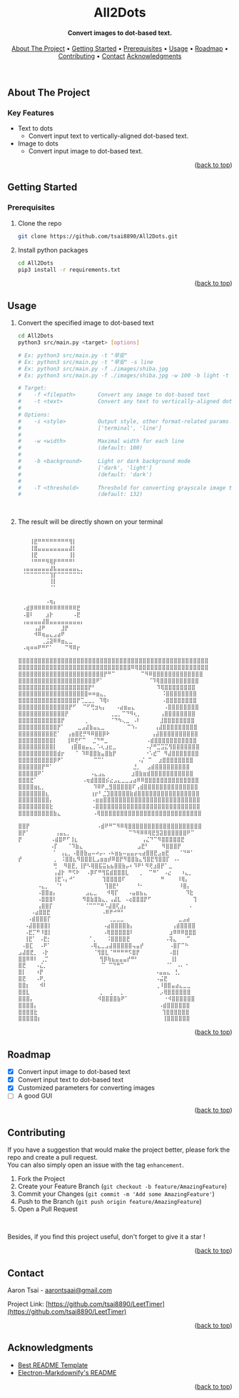 <a id="readme-top"></a>


<h1 align="center">
  <br>
  All2Dots
  <br>
</h1>

<h4 align="center">Convert images to dot-based text.</h4>

<p align="center">
  <a href="#about-the-project">About The Project</a> •
  <a href="#getting-started">Getting Started</a> •
  <a href="#prerequisites">Prerequisites</a> •
  <a href="#usage">Usage</a> •
  <a href="#roadmap">Roadmap</a> •
  <a href="#contributing">Contributing</a> •
  <a href="#contact">Contact</a>
  <a href="#acknowledgments">Acknowledgments</a>
</p>
<br>


<!-- ABOUT THE PROJECT -->
## About The Project

### Key Features
* Text to dots
    * Convert input text to vertically-aligned dot-based text.
* Image to dots
    * Convert input image to dot-based text.

<p align="right">(<a href="#readme-top">back to top</a>)</p>


<!-- GETTING STARTED -->
## Getting Started


<!-- PREQUISITES -->
### Prerequisites
1. Clone the repo
    ```bash
    git clone https://github.com/tsai8890/All2Dots.git
    ```
2. Install python packages
    ```bash
    cd All2Dots
    pip3 install -r requirements.txt
    ```

<p align="right">(<a href="#readme-top">back to top</a>)</p>


<!-- USAGE -->
## Usage
1. Convert the specified image to dot-based text
    ```bash
    cd All2Dots
    python3 src/main.py <target> [options]
    
    # Ex: python3 src/main.py -t "早安"
    # Ex: python3 src/main.py -t "早安" -s line
    # Ex: python3 src/main.py -f ./images/shiba.jpg
    # Ex: python3 src/main.py -f ./images/shiba.jpg -w 100 -b light -t 110

    # Target:
    #    -f <filepath>       Convert any image to dot-based text
    #    -t <text>           Convert any text to vertically-aligned dot-based text
    #    
    # Options:
    #    -s <style>          Output style, other format-related params will be ignored if this option is specified. 
    #                        ['terminal', 'line']
    #                        
    #    -w <width>          Maximal width for each line
    #                        (default: 100)
    #
    #    -b <background>     Light or dark background mode
    #                        ['dark', 'light']
    #                        (default: 'dark')
    #    
    #    -T <threshold>      Threshold for converting grayscale image to binary image
    #                        (default: 132)
    ```
<br>

2. The result will be directly shown on your terminal
    ```bash
    ⠀⠀⠀⠀⠀⠀⠀⠀⠀⠀⠀⠀⠀⠀⠀⠀⠀⠀
    ⠀⠀⠀⢸⣟⠛⠛⠛⠛⠛⠛⠛⠛⢻⡇⠀⠀⠀
    ⠀⠀⠀⢸⣿⣤⣤⣤⣤⣤⣤⣤⣤⣼⡇⠀⠀⠀
    ⠀⠀⠀⢸⣟⠀⠀⠀⠀⠀⠀⠀⠀⢸⡇⠀⠀⠀
    ⠀⠀⠀⠘⠛⠛⠛⠻⢿⡟⠛⠛⠛⠛⠃⠀⠀⠀
    ⠀⢠⣤⣤⣤⣤⣤⣤⣼⣧⣤⣤⣤⣤⣤⣄⡀⠀
    ⠀⠈⠉⠉⠉⠉⠉⠉⢹⡏⠉⠉⠉⠉⠉⠉⠁⠀
    ⠀⠀⠀⠀⠀⠀⠀⠀⢸⡇⠀⠀⠀⠀⠀⠀⠀⠀
    ⠀⠀⠀⠀⠀⠀⠀⠀⠈⠁⠀⠀⠀⠀⠀⠀⠀⠀
    ⠀⠀⠀⠀⠀⠀⠀⠀⠀⠀⠀⠀⠀⠀⠀⠀⠀⠀
    ⠀⠀⠀⠀⠀⠀⠀⠠⢶⡄⠀⠀⠀⠀⠀⠀⠀⠀
    ⠀⠠⣾⡿⠿⠿⠿⠿⠿⠿⠿⠿⠿⠿⠿⣟⠀⠀
    ⠀⠠⣿⠇⠀⠀⠀⣰⡗⠀⠀⠀⠀⠀⠠⣟⠀⠀
    ⠀⢠⣤⣤⣤⣤⣼⣿⣤⣤⣤⣤⣤⣤⣤⣤⡄⠀
    ⠀⠀⠀⠀⢠⣼⠟⠀⠀⠀⠀⣸⡟⠀⠀⠀⠀⠀
    ⠀⠀⠀⠀⠺⠿⢶⣤⣄⣠⣴⠟⠀⠀⠀⠀⠀⠀
    ⠀⠀⠀⠀⠀⠀⢀⣨⣽⠿⠿⣶⣄⣀⠀⠀⠀⠀
    ⠀⠠⢶⠶⠶⠟⠛⠋⠁⠀⠀⠀⠉⠻⠿⡖⠀⠀
    ```

    ```bash
    ⣿⣿⣿⣿⣿⣿⣿⣿⣿⣿⣿⣿⣿⣿⣿⣿⣿⣿⣿⣿⣿⣿⣿⣿⣿⣿⣿⣿⣿⣿⣿⣿⣿⣿⣿⣿⣿⣿⣿⣿⣿⣿⣿⣿⣿⣿⣿⣿⣿
    ⣿⣿⣿⣿⣿⣿⣿⣿⣿⣿⣿⣿⣿⣿⣿⣿⣿⣿⣿⣿⣿⣿⣿⣿⣿⣿⣿⣿⣿⠿⢿⣿⣿⣿⣿⣿⣿⣿⣿⣿⣿⣿⣿⣿⣿⣿⣿⣿⣿
    ⣿⣿⣿⣿⣿⣿⣿⣿⣿⣿⣿⣿⣿⣿⣿⣿⣿⣿⣿⣿⣿⣿⡟⠛⠉        ⠉⠻⠿⣿⣿⣿⣿⣿⣿⣿⣿⣿⣿⣿⣿⣿
    ⣿⣿⣿⣿⣿⣿⣿⣿⣿⣿⣿⣿⣿⣿⣿⣿⣿⣿⣿⣿⠟⠁              ⠈⠹⢿⣿⣿⣿⣿⣿⣿⣿⣿⣿⣿
    ⣿⣿⣿⣿⣿⣿⣿⣿⣿⣿⣿⣿⣿⣿⣿⣿⣿⣿⡟⠃                   ⠹⢿⣿⣿⣿⣿⣿⣿⣿⣿
    ⣿⣿⣿⣿⣿⣿⣿⣿⣿⣿⣿⣿⣿⣿⣿⣿⣿⣿⠶⠶⣶⣄⡀                 ⠨⣿⣿⣿⣿⣿⣿⣿⣿
    ⣿⣿⣿⣿⣿⣿⣿⣿⣿⣿⣿⣿⣿⣿⣿⡟⢉⣀⣀⡀ ⠹⢿⠆                ⠠⣿⣿⣿⣿⣿⣿⣿⣿
    ⣿⣿⣿⣿⣿⣿⣿⣿⣿⣿⣿⣿⣿⡟⠋  ⠉⠋⢛⣲⢦⡄   ⠠⣴⣶⣤⣄         ⠠⣿⣿⣿⣿⣿⣿⣿⣿
    ⣿⣿⣿⣿⣿⣿⣿⣿⣿⣿⣿⣿⡟             ⢀⣀⡀⠉⠙⠻⢆⡀      ⢠⣿⣿⣿⣿⣿⣿⣿⣿
    ⣿⣿⣿⣿⣿⣿⣿⣿⣿⣿⣿⡟      ⢀       ⠈⠙⠳⢄⣀ ⠠⠇      ⣸⣿⣿⣿⣿⣿⣿⣿⣿
    ⣿⣿⣿⣿⣿⣿⣿⣿⣿⣿⡟⠁    ⣀⣠⣼⣷⣤⣄⣀       ⠉⠱⠄     ⢠⣼⣿⣿⣿⣿⣿⣿⣿⣿⣿
    ⣿⣿⣿⣿⣿⣿⣿⣿⣿⣟⠁  ⢠⣶⣿⣟⡛⠻⠿⣿⣿⡿⠗             ⢠⣼⣿⣿⣿⣿⣿⣿⣿⣿⣿⣿
    ⣿⣿⣿⣿⣿⣿⣿⣿⣿⡇   ⢸⠿⢟⠋⠉  ⣈⠙⠛⣀            ⠠⣾⣿⣿⣿⣿⣿⣿⣿⣿⣿⣿⣿
    ⣿⣿⣿⣿⣿⣿⣿⣿⣿⡇    ⢰⣿⣿⣶⣤⣄⡀⠡⢆⣰⣖⣀         ⠠⡜⠛⣉⣩⣍⢻⣿⣿⣿⣿⣿⣿⣿
    ⣿⣿⣿⣿⣿⣿⣿⣿⣿⣿⣾⡖   ⠈ ⠹⠿⣿⣿⣷⣤⣿⣷⡟         ⠐⠡⣞⠉ ⠻⣼⣿⣿⣿⣿⣿⣿⣿
    ⣿⣿⣿⣿⣿⣿⣿⣿⣿⡿⠟⠁         ⠉⠉⠁          ⠠⡌ ⠉  ⣰⣿⣿⣿⣿⣿⣿⣿⣿
    ⣿⣿⣿⣿⣿⣿⡟⠛⠁                         ⣘⡀  ⣠⣾⣿⣿⣿⣿⣿⣿⣿⣿⣿
    ⣿⣿⣿⣿⣿⠟⠁              ⠠⣄⣠⣄        ⣰⣿⣷⣶⣾⣿⣿⣿⣿⣿⣿⣿⣿⣿⣿⣿
    ⣿⣿⣿⣟⠁              ⠠⢶⣾⣿⣿⣿⡮⣔⣠⣄⣀⣀⣠⣴⠿⠿⣿⣿⣿⣿⣿⣿⣿⣿⣿⣿⣿⣿⣿⣿
    ⣿⣿⣿⣿⣶⣆⡀               ⠹⠿⠟⣀⣻⣿⣿⣿⣿⣿⠏⢠⣾⣿⣿⣿⣿⣿⣿⣿⣿⣿⣿⣿⣿⣿⣿
    ⣿⣿⣿⣿⣿⣿⣿⣆             ⢰⡖⠃⣈⣹⣿⣿⣿⣿⣿⣷⣾⣿⣿⣿⣿⣿⣿⣿⣿⣿⣿⣿⣿⣿⣿⣿⣿
    ⣿⣿⣿⣿⣿⣿⣿⣿⡄            ⠠⣶⣶⣿⣿⣿⣿⣿⣿⣿⣿⣿⣿⣿⣿⣿⣿⣿⣿⣿⣿⣿⣿⣿⣿⣿⣿⣿
    ⣿⣿⣿⣿⣿⣿⣿⣿⣗            ⠠⣿⣿⣿⣿⣿⣿⣿⣿⣿⣿⣿⣿⣿⣿⣿⣿⣿⣿⣿⣿⣿⣿⣿⣿⣿⣿⣿
    ⣿⣿⣿⣿⣿⣿⣿⣿⣿⣷⣄          ⠠⢿⣿⣿⣿⣿⣿⣿⣿⣿⣿⣿⣿⣿⣿⣿⣿⣿⣿⣿⣿⣿⣿⣿⣿⣿⣿⣿
    ```

    ```bash
    ⣿⣿⡟                     ⠠⣾⠟⠛⠉⠻⠿⢿⣿⣿⣿⣿⣿⣿⣿⣿⣿⣿⣿⣿⣿⣿⣿⣿⣿⣿⣿
    ⣿⡟⠁        ⢠⣤⣄⡀                  ⠉⠙⠻⠿⠿⢿⣟⣻⣽⣿⣿⣿⣿⣿⣿⠟⠉
    ⡟         ⠠⣾⣿⠟⠋⢸⣆                    ⢠⣌⠙⠉⠻⣿⣿⣿⣿⣿⣟
              ⠠⡏   ⠈⠹⣷⣄                 ⣠⣟⠃    ⠻⣿⣿⣿⡟
               ⠁ ⢠⣄⡀⠠⣿⣿⣷⣤⠤⠴⡤⠄⠠⠦⣶⣦⠤⣤⣤⡤⢤⣴⣿⣿⣟⣠⣶⣟   ⠈⠙⠛⠁
    ⡞          ⡀ ⠨⣿⣿⣆⠻⣿⣿⣿⣇⣠⣶⣶⡾⠿⣿⡟⠻⣿⣿⣷⣄⢻⣿⣟⢻⣿⣿⡏ ⠠⠄
               ⢛  ⠻⣿⣟⡀⢸⡟⠣⢿⣿⣯⣭⣦⣦⣿⣿⣷⡤⠆⠹⠟⠃⠻⢟⣰⣿⡟⠁⣀
               ⢠⣼⡗ ⠛⠫⠗  ⠠⡿⠏⠛⢻⣯⣾⣿⣿⣿⣇   ⢀  ⠉⠛⠁ ⠠⣔   ⠰⣄⡀
               ⢸⣟⠡⡄⠚⠁        ⢹⣿⣿⣿⣿⠏           ⠛    ⠸⢿⡄
          ⠠⣄⡀  ⠈⠃             ⢹⣿⣟⠃     ⠘⠂           ⠸⣿⡄
          ⠠⣿⣿⣶⡄         ⣠⣄⣀   ⠺⢿⡏   ⠠⣤⣶⣦⣄            ⠹⣗
          ⠠⣿⣿⣿⠇        ⠻⣿⣷⣿⣷⣄⡀⢠⣼⣇ ⠠⢴⣿⣿⣿⡟⠋             ⢹
          ⢠⣿⣿⡏          ⠈⠉⠉⠉⠛⠡⣼⣿⢏⣰⡄                   ⠠
        ⠠⣴⣿⣿⣟                ⠠⠿⠟⠚⠛⠃
       ⠠⣾⣿⣿⣿⡏                  ⢀⣀⣀⣀                 ⣀⣠⣴
      ⠠⣼⣿⣿⣿⣿⡇                ⠠⣴⣿⣿⣿⣿⣷⡄            ⢠⣾⣿⣿⣿⣿
      ⠠⣟⡉⠛⠸⣿⡇                ⠠⢿⣿⣿⣿⣿⣿⠇           ⣰⠿⠿⠿⣿⣿⣿
      ⢸⣟⠁ ⠠⣟⡂            ⠁⡀   ⠨⣿⣿⣿⣿⣟           ⠠⢽⣄   ⠉
     ⠠⣿⣏  ⠠⠟⠁            ⠠⢿⣄⣀⣠⣼⣿⣿⣿⣿⣿⢤⣤⡞        ⠠⣿⡏⠉⠓
    ⣠⣼⣿⣟⡀ ⠠⡗              ⠈⢻⣿⣇⠈⠛⠛⠛⠛⠫⣿⡟         ⠠⣿⡇
    ⣿⣿⠿⠿⠇ ⢀⡉                ⢻⡿⢷⣦⣤⣤⣤⡞⠛⠃          ⢸⡇
    ⣿⣟   ⠠⣌⡀                 ⠉ ⠉⠙⠛⠉             ⠈⠁ ⠠⠄⠐
    ⣿⡇   ⠰⡟                                   ⠠⣤⣤⣄ ⢘⡀
    ⣿⣟   ⠠⠟⡀                                  ⠠⣬⣟
    ⣿⣿⡆   ⠺⠇                                  ⢀⠸⣿⣿⣤⣴⣄⣀⣀
    ⣿⣿⣇                      ⡀  ⡀  ⡀           ⡠⢿⣿⣿⣿⣿⣿⣿
    ⣿⣿⣿⡄                    ⠺⣿⣿⣿⣿⣷⠟⠁           ⠐⠺⣿⣿⣿⣿⣿⣿
    ⣿⣿⣿⣿⡄                                      ⠠⣾⣿⣿⣿⣿⣿⣿
    ⣿⣿⣿⣿⣗                                       ⢹⣿⣿⣿⣿⣿⣿
    ⣿⣿⣿⣿⣿⡆                                      ⢸⣿⣿⣿⣿⣿⣿

    ```

<p align="right">(<a href="#readme-top">back to top</a>)</p>


<!-- ROADMAP -->
## Roadmap
- [x] Convert input image to dot-based text
- [x] Convert input text to dot-based text
- [x] Customized parameters for converting images
- [ ] A good GUI

<p align="right">(<a href="#readme-top">back to top</a>)</p>


<!-- CONTRIBUTING -->
## Contributing
<!-- Contributions are what make the open source community such an amazing place to learn, inspire, and create. Any contributions you make are **greatly appreciated**. -->

If you have a suggestion that would make the project better, please fork the repo and create a pull request. <br> 
You can also simply open an issue with the tag `enhancement`. 

1. Fork the Project
2. Create your Feature Branch (`git checkout -b feature/AmazingFeature`)
3. Commit your Changes (`git commit -m 'Add some AmazingFeature'`)
4. Push to the Branch (`git push origin feature/AmazingFeature`)
5. Open a Pull Request

<br>

Besides, if you find this project useful, don't forget to give it a star !

<p align="right">(<a href="#readme-top">back to top</a>)</p>


<!-- CONTACT -->
## Contact

Aaron Tsai - aarontsaai@gmail.com

Project Link: [https://github.com/tsai8890/LeetTimer](https://github.com/tsai8890/LeetTimer)

<p align="right">(<a href="#readme-top">back to top</a>)</p>


<!-- ACKNOWLEDGMENTS -->
## Acknowledgments
* [Best README Template](https://github.com/othneildrew/Best-README-Template)
* [Electron-Markdownify's README](https://github.com/amitmerchant1990/electron-markdownify/blob/master/README.md)

<p align="right">(<a href="#readme-top">back to top</a>)</p>
